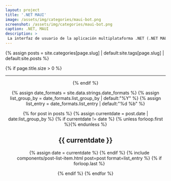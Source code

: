 ```yaml
---
layout: project
title: '.NET MAUI'
image: /assets/img/categories/maui-bot.png
screenshot: /assets/img/categories/maui-bot.png
caption: .NET, MAUI 
description: >
 La interfaz de usuario de la aplicación multiplataforma .NET (.NET MAUI) es un marco multiplataforma para crear aplicaciones nativas móviles y de escritorio con C # y XAML. Con .NET MAUI, puede desarrollar aplicaciones que pueden ejecutarse en Android, iOS, iPadOS, macOS y Windows desde una única base de código compartida.
---
```


{% assign posts = site.categories[page.slug] | default:site.tags[page.slug] | default:site.posts %}

{% if page.title.size > 0 %}
  <header>
   
  <hr class="sr-only"/>
{% endif %}


{% assign date_formats  = site.data.strings.date_formats               %}
{% assign list_group_by = date_formats.list_group_by | default:"%Y"    %}
{% assign list_entry    = date_formats.list_entry    | default:"%d %b" %}

{% for post in posts %}
  {% assign currentdate = post.date | date:list_group_by %}
  {% if currentdate != date %}
    {% unless forloop.first %}</ul>{% endunless %}
    <h2 id="{{ list_group_by | slugify }}-{{ currentdate | slugify }}" class="hr">{{ currentdate }}</h2>
    <ul class="related-posts">
    {% assign date = currentdate %}
  {% endif %}
  {% include components/post-list-item.html post=post format=list_entry %}
  {% if forloop.last %}</ul>{% endif %}
{% endfor %}